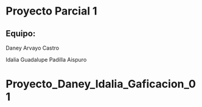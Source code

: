 # Proyecto Parcial 1

## Equipo:

Daney Arvayo Castro

Idalia Guadalupe Padilla Aispuro
# Proyecto_Daney_Idalia_Gaficacion_01

